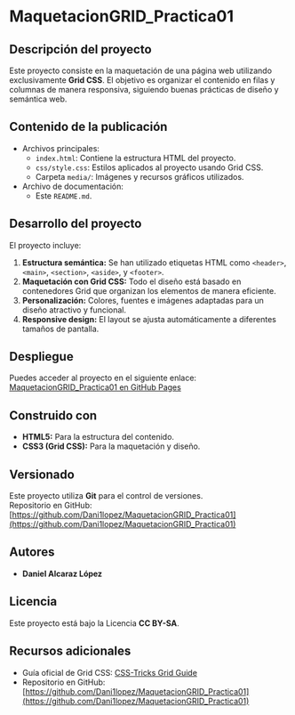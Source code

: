 # MaquetacionGRID_Practica01

## Descripción del proyecto
Este proyecto consiste en la maquetación de una página web utilizando exclusivamente **Grid CSS**. El objetivo es organizar el contenido en filas y columnas de manera responsiva, siguiendo buenas prácticas de diseño y semántica web.

## Contenido de la publicación
- Archivos principales:
  - `index.html`: Contiene la estructura HTML del proyecto.
  - `css/style.css`: Estilos aplicados al proyecto usando Grid CSS.
  - Carpeta `media/`: Imágenes y recursos gráficos utilizados.
- Archivo de documentación:
  - Este `README.md`.

## Desarrollo del proyecto
El proyecto incluye:
1. **Estructura semántica:** Se han utilizado etiquetas HTML como `<header>`, `<main>`, `<section>`, `<aside>`, y `<footer>`.
2. **Maquetación con Grid CSS:** Todo el diseño está basado en contenedores Grid que organizan los elementos de manera eficiente.
3. **Personalización:** Colores, fuentes e imágenes adaptadas para un diseño atractivo y funcional.
4. **Responsive design:** El layout se ajusta automáticamente a diferentes tamaños de pantalla.

## Despliegue
Puedes acceder al proyecto en el siguiente enlace:  
[MaquetacionGRID_Practica01 en GitHub Pages](https://Dani1lopez.github.io/MaquetacionGRID_Practica01/)

## Construido con
- **HTML5:** Para la estructura del contenido.
- **CSS3 (Grid CSS):** Para la maquetación y diseño.

## Versionado
Este proyecto utiliza **Git** para el control de versiones.  
Repositorio en GitHub:  
[https://github.com/Dani1lopez/MaquetacionGRID_Practica01](https://github.com/Dani1lopez/MaquetacionGRID_Practica01)

## Autores
- **Daniel Alcaraz López**

## Licencia
Este proyecto está bajo la Licencia **CC BY-SA**.

## Recursos adicionales
- Guía oficial de Grid CSS: [CSS-Tricks Grid Guide](https://css-tricks.com/snippets/css/complete-guide-grid/)
- Repositorio en GitHub:  
  [https://github.com/Dani1lopez/MaquetacionGRID_Practica01](https://github.com/Dani1lopez/MaquetacionGRID_Practica01)
